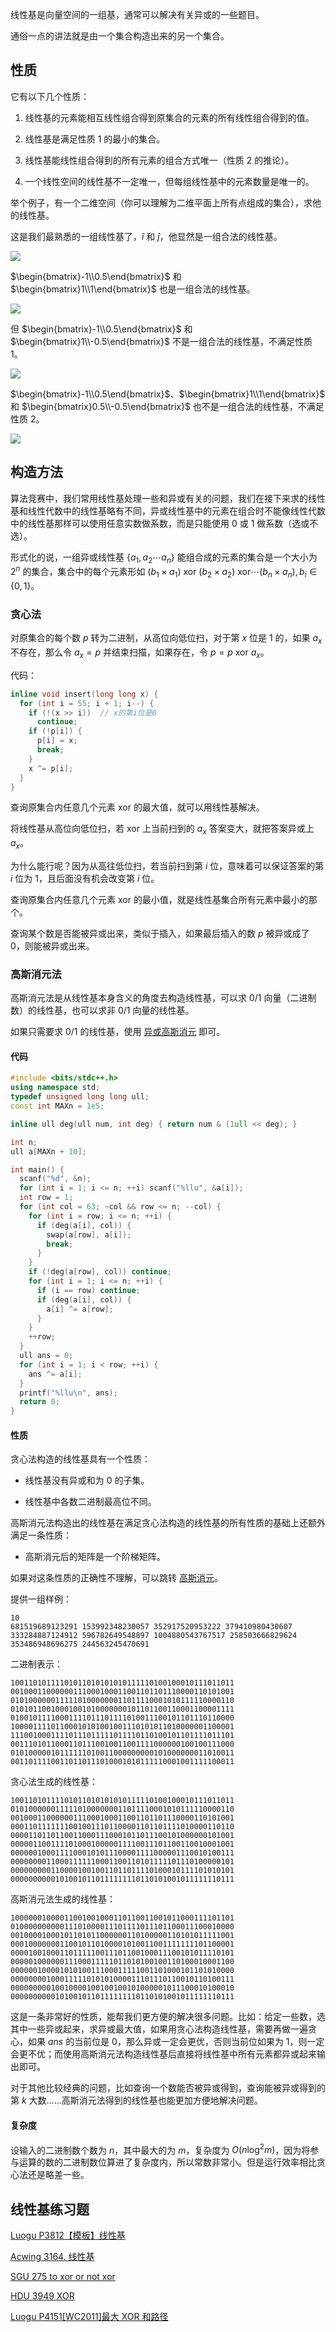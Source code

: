线性基是向量空间的一组基，通常可以解决有关异或的一些题目。

通俗一点的讲法就是由一个集合构造出来的另一个集合。

## 性质

它有以下几个性质：

1. 线性基的元素能相互线性组合得到原集合的元素的所有线性组合得到的值。

2. 线性基是满足性质 1 的最小的集合。

3. 线性基能线性组合得到的所有元素的组合方式唯一（性质 2 的推论）。

4. 一个线性空间的线性基不一定唯一，但每组线性基中的元素数量是唯一的。

举个例子，有一个二维空间（你可以理解为二维平面上所有点组成的集合），求他的线性基。

这是我们最熟悉的一组线性基了，$\widehat{i}$ 和 $\widehat{j}$，他显然是一组合法的线性基。

![](./images/basis1.png)

$\begin{bmatrix}-1\\0.5\end{bmatrix}$ 和 $\begin{bmatrix}1\\1\end{bmatrix}$ 也是一组合法的线性基。

![](./images/basis2.png)

但 $\begin{bmatrix}-1\\0.5\end{bmatrix}$ 和 $\begin{bmatrix}1\\-0.5\end{bmatrix}$ 不是一组合法的线性基，不满足性质 1。

![](./images/basis3.png)

$\begin{bmatrix}-1\\0.5\end{bmatrix}$、$\begin{bmatrix}1\\1\end{bmatrix}$ 和 $\begin{bmatrix}0.5\\-0.5\end{bmatrix}$ 也不是一组合法的线性基，不满足性质 2。

![](./images/basis4.png)

## 构造方法

算法竞赛中，我们常用线性基处理一些和异或有关的问题，我们在接下来求的线性基和线性代数中的线性基略有不同，异或线性基中的元素在组合时不能像线性代数中的线性基那样可以使用任意实数做系数，而是只能使用 $0$ 或 $1$ 做系数（选或不选）。

形式化的说，一组异或线性基 $\{a_1,a_2\cdots a_n\}$ 能组合成的元素的集合是一个大小为 $2^n$ 的集合，集合中的每个元素形如 $(b_1\times a_1)~\text{xor}~(b_2\times a_2)~\text{xor}\cdots(b_n\times a_n),b_i\in\{0,1\}$。

### 贪心法

对原集合的每个数 $p$ 转为二进制，从高位向低位扫，对于第 $x$ 位是 $1$ 的，如果 $a_x$ 不存在，那么令 $a_x=p$ 并结束扫描，如果存在，令 $p=p~\text{xor}~a_x$。

代码：

```cpp
inline void insert(long long x) {
  for (int i = 55; i + 1; i--) {
    if (!(x >> i))  // x的第i位是0
      continue;
    if (!p[i]) {
      p[i] = x;
      break;
    }
    x ^= p[i];
  }
}
```

查询原集合内任意几个元素 $\text{xor}$ 的最大值，就可以用线性基解决。

将线性基从高位向低位扫，若 $\text{xor}$ 上当前扫到的 $a_x$ 答案变大，就把答案异或上 $a_x$。

为什么能行呢？因为从高往低位扫，若当前扫到第 $i$ 位，意味着可以保证答案的第 $i$ 位为 $1$，且后面没有机会改变第 $i$ 位。

查询原集合内任意几个元素 $\text{xor}$ 的最小值，就是线性基集合所有元素中最小的那个。

查询某个数是否能被异或出来，类似于插入，如果最后插入的数 $p$ 被异或成了 $0$，则能被异或出来。

### 高斯消元法

高斯消元法是从线性基本身含义的角度去构造线性基，可以求 $0/1$ 向量（二进制数）的线性基，也可以求非 $0/1$ 向量的线性基。

如果只需要求 $0/1$ 的线性基，使用 [异或高斯消元](./gauss.md#_17) 即可。

#### 代码

```cpp
#include <bits/stdc++.h>
using namespace std;
typedef unsigned long long ull;
const int MAXn = 1e5;

inline ull deg(ull num, int deg) { return num & (1ull << deg); }

int n;
ull a[MAXn + 10];

int main() {
  scanf("%d", &n);
  for (int i = 1; i <= n; ++i) scanf("%llu", &a[i]);
  int row = 1;
  for (int col = 63; ~col && row <= n; --col) {
    for (int i = row; i <= n; ++i) {
      if (deg(a[i], col)) {
        swap(a[row], a[i]);
        break;
      }
    }
    if (!deg(a[row], col)) continue;
    for (int i = 1; i <= n; ++i) {
      if (i == row) continue;
      if (deg(a[i], col)) {
        a[i] ^= a[row];
      }
    }
    ++row;
  }
  ull ans = 0;
  for (int i = 1; i < row; ++i) {
    ans ^= a[i];
  }
  printf("%llu\n", ans);
  return 0;
}
```

#### 性质

贪心法构造的线性基具有一个性质：

- 线性基没有异或和为 $0$ 的子集。

- 线性基中各数二进制最高位不同。

高斯消元法构造出的线性基在满足贪心法构造的线性基的所有性质的基础上还额外满足一条性质：

- 高斯消元后的矩阵是一个阶梯矩阵。

如果对这条性质的正确性不理解，可以跳转 [高斯消元](./gauss.md)。

提供一组样例：

    10
    681519689123291 153992348230057 352917520953222 379410980430607 333284887124912 596782649548897 1004880543767517 258503666829624 353486948696275 244563245470691

二进制表示：

    10011010111101011010101010111110100100010111011011
    00100011000000111000100011001101101110000110101001
    01010000001111101000000011011110001010111110000110
    01010110010001001010000000101101100110001100001111
    01001011110001111011101111010011100101101110110000
    10000111101100010101001001110101011010000001100001
    11100100011110111011111011110110100101101111011101
    00111010110001101110010011001111000000100100111000
    01010000010111111010011000000000101000000011010011
    00110111100110110111010001010111110001001111100011

贪心法生成的线性基：

    10011010111101011010101010111110100100010111011011
    01010000001111101000000011011110001010111110000110
    00100011000000111000100011001101101110000110101001
    00011011111110010011101100001101101111010000110110
    00001101101100110001110001011011100101000000101001
    00000110011110100010000011110011101100110010001001
    00000010001111000101011100001111000001110010100111
    00000000110001111110001100110101111101110100000101
    00000000011000010010011011011110100010111101010101
    00000000001010010110111111110110101001011111110111

高斯消元法生成的线性基：

    10000001000011001001000110110011001011000111101101
    01000000000011101000011101111011101100011100010000
    00100001000101101011000000110100000110101011111001
    00010000000110010110100001010011001111111101100001
    00001001000110111110011101100100011100101011110101
    00000100000011100011111011010100100110100010001100
    00000010000101010011100011111001101000101101010000
    00000000100011111010101000011101110110010110100111
    00000000010010000100100100101000001011100010100010
    00000000001010010110111111110110101001011111110111

这是一条非常好的性质，能帮我们更方便的解决很多问题。比如：给定一些数，选其中一些异或起来，求异或最大值，如果用贪心法构造线性基，需要再做一遍贪心，如果 $ans$ 的当前位是 $0$，那么异或一定会更优，否则当前位如果为 $1$，则一定会更不优；而使用高斯消元法构造线性基后直接将线性基中所有元素都异或起来输出即可。

对于其他比较经典的问题，比如查询一个数能否被异或得到，查询能被异或得到的第 $k$ 大数……高斯消元法得到的线性基也能更加方便地解决问题。

#### 复杂度

设输入的二进制数个数为 $n$，其中最大的为 $m$，复杂度为 $O(n\log^2m)$，因为将参与运算的数的二进制数位算进了复杂度内，所以常数非常小。但是运行效率相比贪心法还是略差一些。

## 线性基练习题

[Luogu P3812【模板】线性基](https://www.luogu.com.cn/problem/P3812)

[Acwing 3164. 线性基](https://www.acwing.com/problem/content/description/3167)

[SGU 275 to xor or not xor](https://vjudge.net/problem/SGU-275)

[HDU 3949 XOR](https://vjudge.net/problem/HDU-3949)

[Luogu P4151\[WC2011\]最大 XOR 和路径](https://www.luogu.com.cn/problem/P4151)
